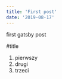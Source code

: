 ```yaml
---
title: 'First post'
date: '2019-08-17'
---
```


first gatsby post

#title 

1. pierwszy
2. drugi
3. trzeci